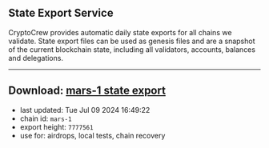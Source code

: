## State Export Service
CryptoCrew provides automatic daily state exports for all chains we validate. State export files can be used as genesis files and are a snapshot of the current blockchain state, including all validators, accounts, balances and delegations.

---
**Download: [mars-1 state export](https://dl-eu2.ccvalidators.com/SERVICE/mars/mars-1_export_7777561.json)**
---

- last updated: Tue Jul 09 2024 16:49:22
- chain id: `mars-1`
- export height: `7777561`
- use for: airdrops, local tests, chain recovery
